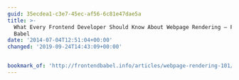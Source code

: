 ```yaml
---
guid: 35ecdea1-c3e7-45ec-af56-6c81e47dae5a
title: >-
  What Every Frontend Developer Should Know About Webpage Rendering — Frontend
  Babel
date: '2014-07-04T12:51:04+00:00'
changed: '2019-09-24T14:43:09+00:00'


bookmark_of: 'http://frontendbabel.info/articles/webpage-rendering-101/'
---
```




